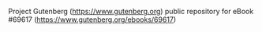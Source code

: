 Project Gutenberg (https://www.gutenberg.org) public repository for
eBook #69617 (https://www.gutenberg.org/ebooks/69617)
